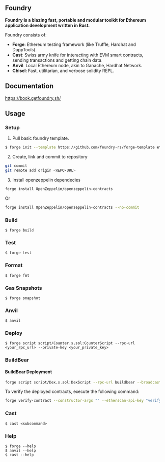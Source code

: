 ## Foundry

**Foundry is a blazing fast, portable and modular toolkit for Ethereum application development written in Rust.**

Foundry consists of:

-   **Forge**: Ethereum testing framework (like Truffle, Hardhat and DappTools).
-   **Cast**: Swiss army knife for interacting with EVM smart contracts, sending transactions and getting chain data.
-   **Anvil**: Local Ethereum node, akin to Ganache, Hardhat Network.
-   **Chisel**: Fast, utilitarian, and verbose solidity REPL.

## Documentation

https://book.getfoundry.sh/

## Usage

### Setup
1. Pull basic foundry template.
```bash
$ forge init --template https://github.com/foundry-rs/forge-template eth-dex
```

2. Create, link and commit to repository
```bash
git commit
git remote add origin <REPO-URL>
```

3. Install openzeppelin dependecies
```bash
forge install OpenZeppelin/openzeppelin-contracts
```
Or
```bash
forge install OpenZeppelin/openzeppelin-contracts --no-commit
```
### Build

```shell
$ forge build
```

### Test

```shell
$ forge test
```

### Format

```shell
$ forge fmt
```

### Gas Snapshots

```shell
$ forge snapshot
```

### Anvil

```shell
$ anvil
```

### Deploy

```shell
$ forge script script/Counter.s.sol:CounterScript --rpc-url <your_rpc_url> --private-key <your_private_key>
```

### BuildBear
#### BuildBear Deployment
```bash
forge script script/Dex.s.sol:DexScript --rpc-url buildbear --broadcast --slow
```

To verify the deployed contracts, execute the following command:
```bash
forge verify-contract --constructor-args "" --etherscan-api-key "verifyContract" --verifier-url "<https://rpc.buildbear.io/verify/etherscan/gradual-blade-6d2a5b2a>" <DEPLOYED_CONTRACT_ADDRESS> src/Dex.sol:Dex
```
### Cast

```shell
$ cast <subcommand>
```

### Help

```shell
$ forge --help
$ anvil --help
$ cast --help
```
